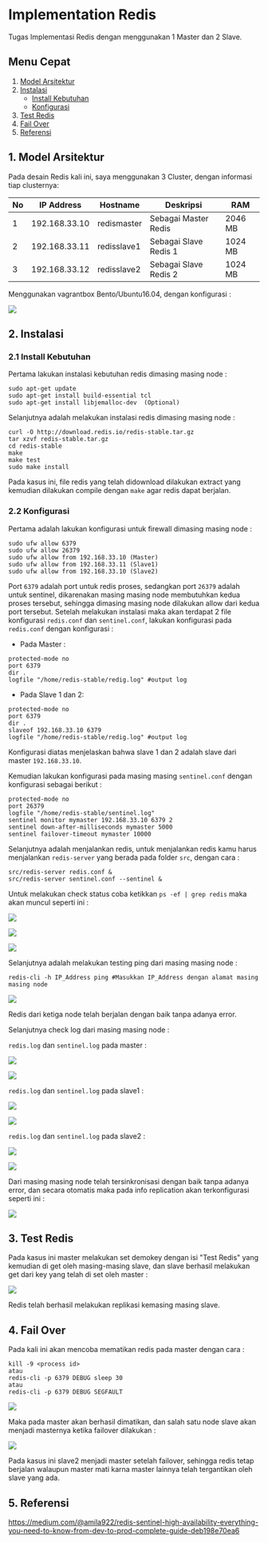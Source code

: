 # Implementation Redis
Tugas Implementasi Redis dengan menggunakan 1 Master dan 2 Slave.

## Menu Cepat
1. [Model Arsitektur](#1-model-arsitektur)
2. [Instalasi](#2-instalasi)
	- [Install Kebutuhan](#21-install-kebutuhan)
	- [Konfigurasi](#22-konfigurasi)
3. [Test Redis](#3-test-redis)
4. [Fail Over](#4-fail-over)
5. [Referensi](#5-referensi)

## 1. Model Arsitektur
Pada desain Redis kali ini, saya menggunakan 3 Cluster, dengan informasi tiap clusternya:

| No | IP Address | Hostname | Deskripsi | RAM |
| --- | --- | --- | --- | --- |
| 1 | 192.168.33.10 | redismaster | Sebagai Master Redis | 2046 MB |
| 2 | 192.168.33.11 | redisslave1 | Sebagai Slave Redis 1 | 1024 MB |
| 3 | 192.168.33.12 | redisslave2 | Sebagai Slave Redis 2 | 1024 MB |

Menggunakan vagrantbox Bento/Ubuntu16.04, dengan konfigurasi :

![](/tugas_5_redis/screenshoot/konfigurasi_vagrant.PNG)

## 2. Instalasi
### 2.1 Install Kebutuhan
Pertama lakukan instalasi kebutuhan redis dimasing masing node :
```
sudo apt-get update 
sudo apt-get install build-essential tcl
sudo apt-get install libjemalloc-dev  (Optional)
```

Selanjutnya adalah melakukan instalasi redis dimasing masing node :
```
curl -O http://download.redis.io/redis-stable.tar.gz
tar xzvf redis-stable.tar.gz
cd redis-stable
make
make test
sudo make install
```

Pada kasus ini, file redis yang telah didownload dilakukan extract yang kemudian dilakukan compile dengan ``make`` agar redis dapat berjalan.

### 2.2 Konfigurasi
Pertama adalah lakukan konfigurasi untuk firewall dimasing masing node :
```
sudo ufw allow 6379
sudo ufw allow 26379
sudo ufw allow from 192.168.33.10 (Master)
sudo ufw allow from 192.168.33.11 (Slave1) 
sudo ufw allow from 192.168.33.10 (Slave2)
```

Port ``6379`` adalah port untuk redis proses, sedangkan port ``26379`` adalah untuk sentinel, dikarenakan masing masing node membutuhkan kedua proses tersebut, sehingga dimasing masing node dilakukan allow dari kedua port tersebut.
Setelah melakukan instalasi maka akan terdapat 2 file konfigurasi ``redis.conf`` dan ``sentinel.conf``, lakukan konfigurasi pada ``redis.conf`` dengan konfigurasi :
- Pada Master :
```
protected-mode no
port 6379
dir .
logfile "/home/redis-stable/redig.log" #output log
```

- Pada Slave 1 dan 2:
```
protected-mode no
port 6379
dir .
slaveof 192.168.33.10 6379
logfile "/home/redis-stable/redig.log" #output log
```
Konfigurasi diatas menjelaskan bahwa slave 1 dan 2 adalah slave dari master ``192.168.33.10``.

Kemudian lakukan konfigurasi pada masing masing ``sentinel.conf`` dengan konfigurasi sebagai berikut :

```
protected-mode no
port 26379
logfile "/home/redis-stable/sentinel.log"
sentinel monitor mymaster 192.168.33.10 6379 2
sentinel down-after-milliseconds mymaster 5000
sentinel failover-timeout mymaster 10000
```

Selanjutnya adalah menjalankan redis, untuk menjalankan redis kamu harus menjalankan ``redis-server`` yang berada pada folder ``src``, dengan cara :

```
src/redis-server redis.conf &
src/redis-server sentinel.conf --sentinel &
```

Untuk melakukan check status coba ketikkan ``ps -ef | grep redis`` maka akan muncul seperti ini :

![](/tugas_5_redis/screenshoot/redis_running_master.PNG)

![](/tugas_5_redis/screenshoot/redis_running_slave1.PNG)

![](/tugas_5_redis/screenshoot/redis_running_slave2.PNG)

Selanjutnya adalah melakukan testing ping dari masing masing node :
```
redis-cli -h IP_Address ping #Masukkan IP_Address dengan alamat masing masing node
```

![](/tugas_5_redis/screenshoot/redis_master_ping.PNG)

Redis dari ketiga node telah berjalan dengan baik tanpa adanya error.

Selanjutnya check log dari masing masing node :

``redis.log`` dan ``sentinel.log`` pada master :

![](/tugas_5_redis/screenshoot/redis_log_master.PNG)

![](/tugas_5_redis/screenshoot/sentinel_log_master.PNG)

``redis.log`` dan ``sentinel.log`` pada slave1 :

![](/tugas_5_redis/screenshoot/redis_log_slave1.PNG)

![](/tugas_5_redis/screenshoot/sentinel_log_slave1.PNG)

``redis.log`` dan ``sentinel.log`` pada slave2 :

![](/tugas_5_redis/screenshoot/redis_log_slave2.PNG)

![](/tugas_5_redis/screenshoot/sentinel_log_slave2.PNG)

Dari masing masing node telah tersinkronisasi dengan baik tanpa adanya error, dan secara otomatis maka pada info replication akan terkonfigurasi seperti ini :

![](/tugas_5_redis/screenshoot/redis_info_replication.PNG)

## 3. Test Redis
Pada kasus ini master melakukan set demokey dengan isi "Test Redis" yang kemudian di get oleh masing-masing slave, dan slave berhasil melakukan get dari key yang telah di set oleh master :

![](/tugas_5_redis/screenshoot/redis_test.PNG)

Redis telah berhasil melakukan replikasi kemasing masing slave.

## 4. Fail Over
Pada kali ini akan mencoba mematikan redis pada master dengan cara :
```
kill -9 <process id>
atau
redis-cli -p 6379 DEBUG sleep 30
atau
redis-cli -p 6379 DEBUG SEGFAULT
```

![](/tugas_5_redis/screenshoot/redis_failover_master_off.PNG)

Maka pada master akan berhasil dimatikan, dan salah satu node slave akan menjadi masternya ketika failover dilakukan :

![](/tugas_5_redis/screenshoot/redis_failover_slave.PNG)

Pada kasus ini slave2 menjadi master setelah failover, sehingga redis tetap berjalan walaupun master mati karna master lainnya telah tergantikan oleh slave yang ada.

## 5. Referensi
https://medium.com/@amila922/redis-sentinel-high-availability-everything-you-need-to-know-from-dev-to-prod-complete-guide-deb198e70ea6